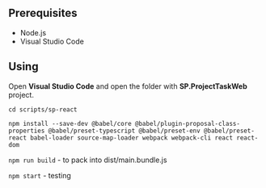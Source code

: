 ## Prerequisites

* Node.js
* Visual Studio Code

## Using
Open **Visual Studio Code** and open the folder with **SP.ProjectTaskWeb** project.

`cd scripts/sp-react`

`npm install --save-dev @babel/core @babel/plugin-proposal-class-properties @babel/preset-typescript @babel/preset-env @babel/preset-react babel-loader source-map-loader webpack webpack-cli react react-dom`

`npm run build` - to pack into dist/main.bundle.js

`npm start` - testing